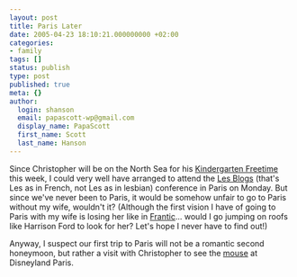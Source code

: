 ```yaml
---
layout: post
title: Paris Later
date: 2005-04-23 18:10:21.000000000 +02:00
categories:
- family
tags: []
status: publish
type: post
published: true
meta: {}
author:
  login: shanson
  email: papascott-wp@gmail.com
  display_name: PapaScott
  first_name: Scott
  last_name: Hanson
---
```

<p>Since Christopher will be on the North Sea for his <a href="https://www.papascott.de/archives/2005/04/06/practice-for-freetime/" title="PapaScott: Practice for Freetime">Kindergarten Freetime</a> this week, I could very well have arranged to attend the <a href="http://www.lesblogs.typepad.com/">Les Blogs</a> (that's Les as in French, not Les as in lesbian) conference in Paris on Monday. But since we've never been to Paris, it would be somehow unfair to go to Paris without my wife, wouldn't it? (Although the first vision I have of going to Paris with my wife is losing her like in <a href="http://imdb.com/title/tt0095174">Frantic</a>... would I go jumping on roofs like Harrison Ford to look for her? Let's hope I never have to find out!)</p>
<p>Anyway, I suspect our first trip to Paris will not be a romantic second honeymoon, but rather a visit with Christopher to see the <a href="http://www.disneylandparis.com/">mouse</a> at Disneyland Paris.</p>
